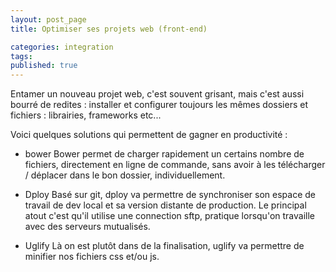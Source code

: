 ```yaml
---
layout: post_page
title: Optimiser ses projets web (front-end)

categories: integration
tags:
published: true
---
```


Entamer un nouveau projet web, c'est souvent grisant, mais c'est aussi bourré de redites : installer et configurer toujours les mêmes dossiers et fichiers : librairies, frameworks etc...

Voici quelques solutions qui permettent de gagner en productivité :

- bower
Bower permet de charger rapidement un certains nombre de fichiers, directement en ligne de commande, sans avoir à les télécharger / déplacer dans le bon dossier, individuellement.

- Dploy
Basé sur git, dploy va permettre de synchroniser son espace de travail de dev local et sa version distante de production. Le principal atout c'est qu'il utilise une connection sftp, pratique lorsqu'on travaille avec des serveurs mutualisés.

- Uglify
Là on est plutôt dans de la finalisation, uglify va permettre de minifier nos fichiers css et/ou js.
